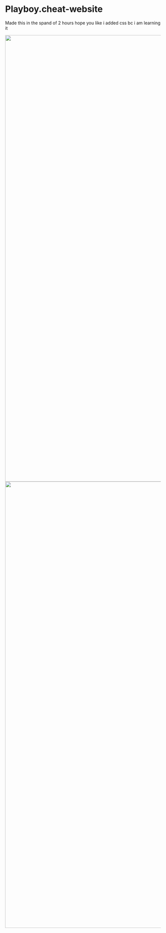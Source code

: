 # Playboy.cheat-website
Made this in the spand of 2 hours hope you like i added css bc i am learning it 


<img width="1440" src="https://user-images.githubusercontent.com/103351450/182952024-7257f25d-c735-4aab-bf07-2c4b875fdb40.png">
<img width="1440" src="https://user-images.githubusercontent.com/103351450/182952039-6c8e4a26-4853-478d-a878-8c3d6f55746f.png">
